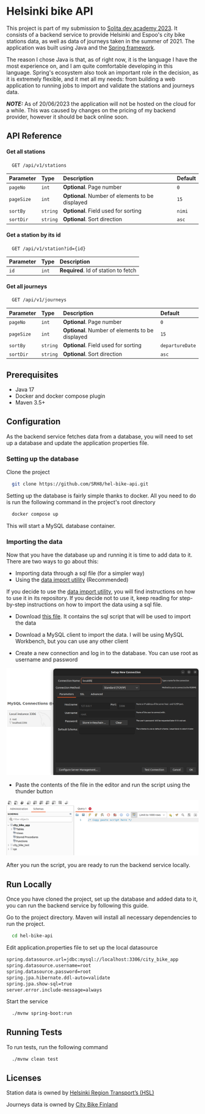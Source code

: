 
# Helsinki bike API

This project is part of my submission to [Solita dev academy 2023](https://github.com/solita/dev-academy-2023-exercise). It consists of a backend service to provide Helsinki and Espoo's city bike stations data, as well as data of journeys taken in the summer of 2021.
The application was built using Java and the [Spring framework](https://spring.io/).

The reason I chose Java is that, as of right now, it is the language I have the most experience on, and I am quite comfortable developing in this language. Spring's ecosystem also took an important role in the decision, as it is extremely flexible, and it met all my needs: from building a web application to running jobs to import and validate the stations and journeys data.  

**_NOTE:_** As of 20/06/2023 the application will not be hosted on the cloud for a while. This was caused by changes on the pricing of my backend provider,
however it should be back online soon.

## API Reference

#### Get all stations

```http
  GET /api/v1/stations
```

| Parameter | Type     | Description                | Default |
| :-------- |:---------| :------------------------- | :-------|
| `pageNo` | `int`    | **Optional**. Page number | `0`|
| `pageSize` | `int`    | **Optional**. Number of elements to be displayed | `15`|
| `sortBy` | `string` | **Optional**. Field used for sorting | `nimi`|
| `sortDir` | `string` | **Optional**. Sort direction | `asc`|

#### Get a station by its id

```http
  GET /api/v1/station?id={id}
```

| Parameter | Type  | Description                       |
| :-------- |:------| :-------------------------------- |
| `id`      | `int` | **Required**. Id of station to fetch |

#### Get all journeys

```http
  GET /api/v1/journeys
```

| Parameter | Type     | Description                | Default |
| :-------- |:---------| :------------------------- | :-------|
| `pageNo` | `int`    | **Optional**. Page number | `0`|
| `pageSize` | `int`    | **Optional**. Number of elements to be displayed | `15`|
| `sortBy` | `string` | **Optional**. Field used for sorting | `departureDate`|
| `sortDir` | `string` | **Optional**. Sort direction | `asc`|


## Prerequisites
- Java 17
- Docker and docker compose plugin
- Maven 3.5+
## Configuration
As the backend service fetches data from a database, you will need to set up a database and update the application properties file.

### Setting up the database

Clone the project

```bash
  git clone https://github.com/SRH8/hel-bike-api.git
```

Setting up the database is fairly simple thanks to docker. All you need to do is run the following command in the project's root directory

```bash
  docker compose up
```
This will start a MySQL database container.

### Importing the data
Now that you have the database up and running it is time to add data to it. There are two ways to go about this:
- Importing data through a sql file (for a simpler way)
- Using the [data import utility](https://github.com/SRH8/hel-bike-data-import) (Recommended)

If you decide to use the [data import utility](https://github.com/SRH8/hel-bike-data-import), you will find instructions on how to use it in its repository.
If you decide not to use it, keep reading for step-by-step instructions on how to import the data using a sql file.

- Download [this file](https://drive.google.com/file/d/1pmMXprGnx53urOSJT-y1jIdg1OpFT4Bk/view?usp=drive_link). It contains the sql script that will be used to import the data
- Download a MySQL client to import the data. I will be using MySQL Workbench, but you can use any other client

- Create a new connection and log in to the database. You can use root as username and password
<p align="center">
  <img src="./media/add_connection.png" alt="workbench create connection"/>
  </p>

- Paste the contents of the file in the editor and run the script using the thunder button
<p align="center">
  <img src="./media/workbench_run_script.png" alt="workbench run script"/>
  </p>
  
After you run the script, you are ready to run the backend service locally. 
## Run Locally
Once you have cloned the project, set up the database and added data to it, you can run the backend service by following this guide.

Go to the project directory. Maven will install all necessary dependencies to run the project.

```bash
  cd hel-bike-api
```

Edit application.properties file to set up the local datasource
```
spring.datasource.url=jdbc:mysql://localhost:3306/city_bike_app
spring.datasource.username=root
spring.datasource.password=root
spring.jpa.hibernate.ddl-auto=validate
spring.jpa.show-sql=true
server.error.include-message=always
```

Start the service

```bash
  ./mvnw spring-boot:run
```


## Running Tests

To run tests, run the following command

```bash
  ./mvnw clean test
```


## Licenses
Station data is owned by [Helsinki Region Transport’s (HSL)](https://www.avoindata.fi/data/en_GB/dataset/hsl-n-kaupunkipyoraasemat/resource/a23eef3a-cc40-4608-8aa2-c730d17e8902?inner_span=True)

Journeys data is owned by [City Bike Finland](https://www.citybikefinland.fi/)